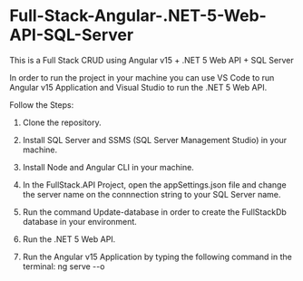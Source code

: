 # Full-Stack-Angular-.NET-5-Web-API-SQL-Server
This is a Full Stack CRUD using Angular v15 + .NET 5 Web API + SQL Server

In order to run the project in your machine you can use VS Code to run Angular v15 Application and Visual Studio to run the .NET 5 Web API.

Follow the Steps:

1) Clone the repository.

2) Install SQL Server and SSMS (SQL Server Management Studio) in your machine.

3) Install Node and Angular CLI in your machine.

4) In the FullStack.API Project, open the appSettings.json file and change the server name on the connnection string to your SQL Server name.

5) Run the command Update-database in order to create the FullStackDb database in your environment.

6) Run the .NET 5 Web API.

7) Run the Angular v15 Application by typing the following command in the terminal: ng serve --o
